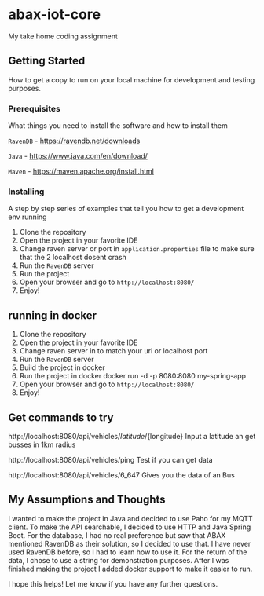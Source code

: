 # abax-iot-core

My take home coding assignment


## Getting Started

How to get a copy to run on your local machine for development and testing purposes.

### Prerequisites

What things you need to install the software and how to install them

```RavenDB``` - https://ravendb.net/downloads

```Java``` - https://www.java.com/en/download/

```Maven``` - https://maven.apache.org/install.html

### Installing

A step by step series of examples that tell you how to get a development env running

1. Clone the repository
2. Open the project in your favorite IDE
3. Change raven server or port in ```application.properties``` file to make sure that the 2 localhost dosent crash
4. Run the ```RavenDB``` server
5. Run the project
6. Open your browser and go to ```http://localhost:8080/```
7. Enjoy!

## running in docker

1. Clone the repository
2. Open the project in your favorite IDE
3. Change raven server in to match your url or localhost port
4. Run the ```RavenDB``` server
5. Build the project in docker
6. Run the project in docker docker run -d -p 8080:8080  my-spring-app
7. Open your browser and go to ```http://localhost:8080/```
8. Enjoy!

## Get commands to try

http://localhost:8080/api/vehicles/${latitude}/${longitude} Input a latitude an get busses in 1km radius

http://localhost:8080/api/vehicles/ping Test if you can get data

http://localhost:8080/api/vehicles/6_647 Gives you the data of an Bus

## My Assumptions and Thoughts
I wanted to make the project in Java and decided to use Paho for my MQTT client. To make the API searchable, I decided to use HTTP and Java Spring Boot. For the database, I had no real preference but saw that ABAX mentioned RavenDB as their solution, so I decided to use that. I have never used RavenDB before, so I had to learn how to use it. For the return of the data, I chose to use a string for demonstration purposes.
After I was finished making the project I added docker support to make it easier to run.

I hope this helps! Let me know if you have any further questions.